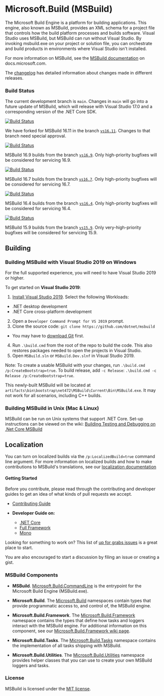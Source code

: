 # Microsoft.Build (MSBuild)

The Microsoft Build Engine is a platform for building applications. This engine, also known as MSBuild, provides an XML schema for a project file that controls how the build platform processes and builds software. Visual Studio uses MSBuild, but MSBuild can run without Visual Studio. By invoking msbuild.exe on your project or solution file, you can orchestrate and build products in environments where Visual Studio isn't installed.

For more information on MSBuild, see the [MSBuild documentation](https://docs.microsoft.com/visualstudio/msbuild/msbuild) on docs.microsoft.com.

The [changelog](documentation/Changelog.md) has detailed information about changes made in different releases.

### Build Status

The current development branch is `main`. Changes in `main` will go into a future update of MSBuild, which will release with Visual Studio 17.0 and a corresponding version of the .NET Core SDK.

[![Build Status](https://dev.azure.com/dnceng/public/_apis/build/status/Microsoft/msbuild/msbuild-pr?branchName=main)](https://dev.azure.com/dnceng/public/_build/latest?definitionId=86&branchName=main)

We have forked for MSBuild 16.11 in the branch [`vs16.11`](https://github.com/Microsoft/msbuild/tree/vs16.11). Changes to that branch need special approval.

[![Build Status](https://dev.azure.com/dnceng/public/_apis/build/status/Microsoft/msbuild/msbuild-pr?branchName=vs16.11)](https://dev.azure.com/dnceng/public/_build/latest?definitionId=86&branchName=vs16.11)

MSBuild 16.9 builds from the branch [`vs16.9`](https://github.com/dotnet/msbuild/tree/vs16.9). Only high-priority bugfixes will be considered for servicing 16.9.

[![Build Status](https://dev.azure.com/dnceng/public/_apis/build/status/Microsoft/msbuild/msbuild-pr?branchName=vs16.9)](https://dev.azure.com/dnceng/public/_build/latest?definitionId=86&branchName=vs16.9)

MSBuild 16.7 builds from the branch [`vs16.7`](https://github.com/dotnet/msbuild/tree/vs16.7). Only high-priority bugfixes will be considered for servicing 16.7.

[![Build Status](https://dev.azure.com/dnceng/public/_apis/build/status/Microsoft/msbuild/msbuild-pr?branchName=vs16.7)](https://dev.azure.com/dnceng/public/_build/latest?definitionId=86&branchName=vs16.7)

MSBuild 16.4 builds from the branch [`vs16.4`](https://github.com/dotnet/msbuild/tree/vs16.4). Only high-priority bugfixes will be considered for servicing 16.4.

[![Build Status](https://dev.azure.com/dnceng/public/_apis/build/status/Microsoft/msbuild/msbuild-pr?branchName=vs16.4)](https://dev.azure.com/dnceng/public/_build/latest?definitionId=86&branchName=vs16.4)

MSBuild 15.9 builds from the branch [`vs15.9`](https://github.com/dotnet/msbuild/tree/vs15.9). Only very-high-priority bugfixes will be considered for servicing 15.9.

## Building

### Building MSBuild with Visual Studio 2019 on Windows

For the full supported experience, you will need to have Visual Studio 2019 or higher.

To get started on **Visual Studio 2019**:

1. [Install Visual Studio 2019](https://www.visualstudio.com/vs/).  Select the following Workloads:
  - .NET desktop development
  - .NET Core cross-platform development
2. Open a `Developer Command Prompt for VS 2019` prompt.
3. Clone the source code: `git clone https://github.com/dotnet/msbuild`
  - You may have to [download Git](https://git-scm.com/downloads) first.
4. Run `.\build.cmd` from the root of the repo to build the code. This also restores packages needed to open the projects in Visual Studio.
5. Open `MSBuild.sln` or `MSBuild.Dev.slnf` in Visual Studio 2019.

Note: To create a usable MSBuild with your changes, run `.\build.cmd /p:CreateBootstrap=true`.
To build release, add `-c Release`: `.\build.cmd -c Release /p:CreateBootstrap=true`.

This newly-built MSBuild will be located at `artifacts\bin\bootstrap\net472\MSBuild\Current\Bin\MSBuild.exe`. It may not work for all scenarios, including C++ builds.

### Building MSBuild in Unix (Mac & Linux)

MSBuild can be run on Unix systems that support .NET Core. Set-up instructions can be viewed on the wiki: [Building Testing and Debugging on .Net Core MSBuild](documentation/wiki/Building-Testing-and-Debugging-on-.Net-Core-MSBuild.md)

## Localization

You can turn on localized builds via the `/p:LocalizedBuild=true` command line argument. For more information on localized builds and how to make contributions to MSBuild's translations, see our [localization documentation](documentation/wiki/Localization.md)

#### Getting Started

Before you contribute, please read through the contributing and developer guides to get an idea of what kinds of pull requests we accept.

* [Contributing Guide](documentation/wiki/Contributing-Code.md)

* **Developer Guide on:**
   - [.NET Core](documentation/wiki/Building-Testing-and-Debugging-on-.Net-Core-MSBuild.md)
   - [Full Framework](documentation/wiki/Building-Testing-and-Debugging-on-Full-Framework-MSBuild.md)
   - [Mono](documentation/wiki/Building-Testing-and-Debugging-on-Mono-MSBuild.md)

Looking for something to work on? This list of [up for grabs issues](https://github.com/Microsoft/msbuild/issues?q=is%3Aopen+is%3Aissue+label%3Aup-for-grabs) is a great place to start.

You are also encouraged to start a discussion by filing an issue or creating a gist.

### MSBuild Components

* **MSBuild**. [Microsoft.Build.CommandLine](https://docs.microsoft.com/visualstudio/msbuild/msbuild)  is the entrypoint for the Microsoft Build Engine (MSBuild.exe).

* **Microsoft.Build**. The [Microsoft.Build](https://docs.microsoft.com/dotnet/api/?term=Microsoft.Build) namespaces contain types that provide programmatic access to, and control of, the MSBuild engine.

* **Microsoft.Build.Framework**. The [Microsoft.Build.Framework](https://docs.microsoft.com/dotnet/api/microsoft.build.framework) namespace contains the types that define how tasks and loggers interact with the MSBuild engine. For additional information on this component, see our [Microsoft.Build.Framework wiki page](documentation/wiki/Microsoft.Build.Framework.md).

* **Microsoft.Build.Tasks**. The [Microsoft.Build.Tasks](https://docs.microsoft.com/dotnet/api/microsoft.build.tasks) namespace contains the implementation of all tasks shipping with MSBuild.

* **Microsoft.Build.Utilities**. The [Microsoft.Build.Utilities](https://docs.microsoft.com/dotnet/api/microsoft.build.utilities) namespace provides helper classes that you can use to create your own MSBuild loggers and tasks.

### License

MSBuild is licensed under the [MIT license](LICENSE).
